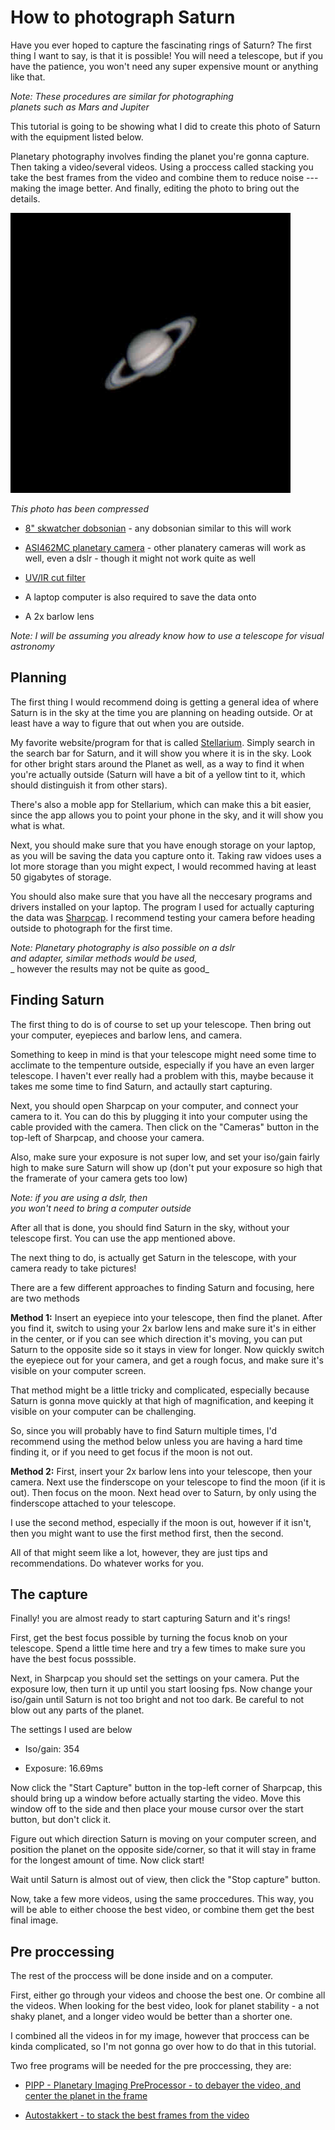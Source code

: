 # How to photograph Saturn

Have you ever hoped to capture the fascinating rings of Saturn?
The first thing I want to say, is that it is possible! You will need a telescope,
but if you have the patience, you won't need any super expensive mount or anything like that.

_Note: These procedures are similar for photographing_  
_planets such as Mars and Jupiter_

This tutorial is going to be showing what I did to create this photo of Saturn with the equipment listed below.

Planetary photography involves finding the planet you're gonna capture. Then taking a video/several videos. Using a proccess called stacking you take the best frames from the video and combine them to reduce noise --- making the image better. And finally, editing the photo to bring out the details.

![A photo of Saturn I took using the equipment below](saturn.jpg)

_This photo has been compressed_

- [8" skwatcher dobsonian](https://www.bhphotovideo.com/c/product/1675299-REG/sky_watcher_s11610_classic_200p_dobsonian.html) - any dobsonian similar to this will work

- [ASI462MC planetary camera](https://agenaastro.com/zwo-asi462mc-2-12-mp-cmos-color-astronomy-camera-with-usb-3-0-asi462mc.html) - other planatery cameras will work as well, even a dslr - though it might not work quite as well

- [UV/IR cut filter](https://www.amazon.com/SVBONY-Filter-Adapter-Capture-Planets/dp/B06X917V27/ref=sr_1_4?keywords=uv%2Fir+cut+filter+1.25&qid=1661475046&sprefix=uv%2Fir+%2Caps%2C113&sr=8-4)

- A laptop computer is also required to save the data onto

- A 2x barlow lens

_Note: I will be assuming you already know how to_
_use a telescope for visual astronomy_

## Planning

The first thing I would recommend doing is getting a general idea of where Saturn is in the sky at the time you are planning on heading outside. Or at least have a way to figure that out when you are outside.  

My favorite website/program for that is called [Stellarium](https://stellarium-web.org/). Simply search in the search bar for Saturn, and it will show you where it is in the sky. Look for other bright stars around the Planet as well, as a way to find it when you're actually outside (Saturn will have a bit of a yellow tint to it, which should distinguish it from other stars).  

There's also a moble app for Stellarium, which can make this a bit easier, since the app allows you to point your phone in the sky, and it will show you what is what.

Next, you should make sure that you have enough storage on your laptop, as you will be saving the data you capture onto it. Taking raw vidoes uses a lot more storage than you might expect, I would recommed having at least 50 gigabytes of storage.

You should also make sure that you have all the neccesary programs and drivers installed on your laptop. The program I used for actually capturing the data was [Sharpcap](https://www.sharpcap.co.uk/). I recommend testing your camera before heading outside to photograph for the first time.

_Note: Planetary photography is also possible on a dslr_  
_and adapter, similar methods would be used,_  
_ however the results may not be quite as good_

## Finding Saturn

The first thing to do is of course to set up your telescope. Then bring out your computer, eyepieces and barlow lens, and camera.

Something to keep in mind is that your telescope might need some time to acclimate to the tempenture outside, especially if you have an even larger telescope. I haven't ever really had a problem with this, maybe because it takes me some time to find Saturn, and actaully start capturing.  

Next, you should open Sharpcap on your computer, and connect your camera to it. You can do this by plugging it into your computer using the cable provided with the camera. Then click on the "Cameras" button in the top-left of Sharpcap, and choose your camera.  

Also, make sure your exposure is not super low, and set your iso/gain fairly high to make sure Saturn will show up (don't put your exposure so high that the framerate of your camera gets too low)

_Note: if you are using a dslr, then_  
_you won't need to bring a computer outside_

After all that is done, you should find Saturn in the sky, without your telescope first. You can use the app mentioned above.  

The next thing to do, is actually get Saturn in the telescope, with your camera ready to take pictures!

There are a few different approaches to finding Saturn and focusing, here are two methods  

**Method 1:** Insert an eyepiece into your telescope, then find the planet. After you find it, switch to using your 2x barlow lens and make sure it's in either in the center, or if you can see which direction it's moving, you can put Saturn to the opposite side so it stays in view for longer. Now quickly switch the eyepiece out for your camera, and get a rough focus, and make sure it's visible on your computer screen.

That method might be a little tricky and complicated, especially because Saturn is gonna move quickly at that high of magnification, and keeping it visible on your computer can be challenging.

So, since you will probably have to find Saturn multiple times, I'd recommend using the method below unless you are having a hard time finding it, or if you need to get focus if the moon is not out.

**Method 2:** First, insert your 2x barlow lens into your telescope, then your camera. Next use the finderscope on your telescope to find the moon (if it is out). Then focus on the moon. Next head over to Saturn, by only using the finderscope attached to your telescope.

I use the second method, especially if the moon is out, however if it isn't, then you might want to use the first method first, then the second.

All of that might seem like a lot, however, they are just tips and recommendations. Do whatever works for you.

## The capture

Finally! you are almost ready to start capturing Saturn and it's rings!  

First, get the best focus possible by turning the focus knob on your telescope. Spend a little time here and try a few times to make sure you have the best focus posssible.  

Next, in Sharpcap you should set the settings on your camera. Put the exposure low, then turn it up until you start loosing fps. Now change your iso/gain until Saturn is not too bright and not too dark. Be careful to not blow out any parts of the planet.  

The settings I used are below

- Iso/gain: 354

- Exposure: 16.69ms

Now click the "Start Capture" button in the top-left corner of Sharpcap, this should bring up a window before actually starting the video. Move this window off to the side and then place your mouse cursor over the start button, but don't click it.

Figure out which direction Saturn is moving on your computer screen, and position the planet on the opposite side/corner, so that it will stay in frame for the longest amount of time. Now click start!  

Wait until Saturn is almost out of view, then click the "Stop capture" button.  

Now, take a few more videos, using the same proccedures. This way, you will be able to either choose the best video, or combine them get the best final image.

## Pre proccessing

The rest of the proccess will be done inside and on a computer.  

First, either go through your videos and choose the best one. Or combine all the videos. When looking for the best video, look for planet stability - a not shaky planet, and a longer video would be better than a shorter one.  

I combined all the videos in for my image, however that proccess can be kinda complicated, so I'm not gonna go over how to do that in this tutorial.  

Two free programs will be needed for the pre proccessing, they are:  

- [PIPP - Planetary Imaging PreProcessor - to debayer the video, and center the planet in the frame](https://sites.google.com/site/astropipp/)

- [Autostakkert - to stack the best frames from the video](https://www.autostakkert.com/)